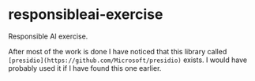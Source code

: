 # responsibleai-exercise
Responsible AI exercise.

After most of the work is done I have noticed that this library called `[presidio](https://github.com/Microsoft/presidio)` exists. I would have probably used it if I have found this one earlier. 
